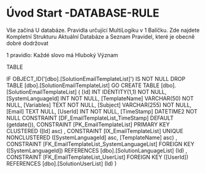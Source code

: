 ﻿# Úvod   Start -DATABASE-RULE  

Vše začíná U databáze. 
Pravidla určující MultiLogiku v 1 Balíčku.
Zde najdete Kompletní Strukturu Aktuální Databáze
a Seznam Pravidel, které je obecně dobré dodržovat

1 pravidlo: Každé slovo má Hluboký Význam

TABLE


 IF OBJECT_ID('[dbo].[SolutionEmailTemplateList]') IS NOT NULL 
 DROP TABLE [dbo].[SolutionEmailTemplateList] 
 GO
 CREATE TABLE [dbo].[SolutionEmailTemplateList] ( 
 [Id]                INT              IDENTITY(1,1)          NOT NULL,
 [SystemLanguageId]  INT                                     NOT NULL,
 [TemplateName]      VARCHAR(50)                             NOT NULL,
 [Variables]         TEXT                                    NOT NULL,
 [Subject]           VARCHAR(255)                            NOT NULL,
 [Email]             TEXT                                        NULL,
 [UserId]            INT                                     NOT NULL,
 [TimeStamp]         DATETIME2                               NOT NULL  CONSTRAINT [DF_EmailTemplateList_TimeStamp] DEFAULT (getdate()),
 CONSTRAINT   [PK_EmailTemplateList]  PRIMARY KEY CLUSTERED    ([Id] asc) ,
 CONSTRAINT   [IX_EmailTemplateList]  UNIQUE      NONCLUSTERED ([SystemLanguageId] asc, [TemplateName] asc) ,
 CONSTRAINT [FK_EmailTemplateList_SystemLanguageList] FOREIGN KEY ([SystemLanguageId]) REFERENCES [dbo].[SolutionLanguageList] (Id) ,
 CONSTRAINT [FK_EmailTemplateList_UserList] FOREIGN KEY ([UserId]) REFERENCES [dbo].[SolutionUserList] (Id) )
 
 
